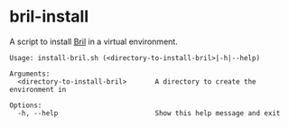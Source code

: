 # bril-install
A script to install [Bril](https://github.com/sampsyo/bril) in a virtual environment.

```
Usage: install-bril.sh (<directory-to-install-bril>|-h|--help)

Arguments:
  <directory-to-install-bril>       A directory to create the environment in

Options:
  -h, --help                        Show this help message and exit
```
